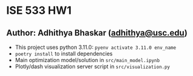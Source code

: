 # ISE 533 HW1

## Author: Adhithya Bhaskar (adhithya@usc.edu)

- This project uses python 3.11.0: `pyenv activate 3.11.0 env_name`
- `poetry install` to install dependencies
- Main optimization model/solution in `src/main_model.ipynb`
- Plotly/dash visualization server script in  `src/visualization.py`

